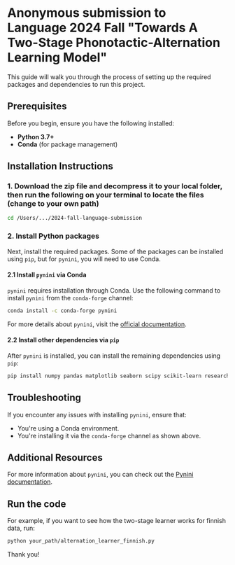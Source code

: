 # Anonymous submission to Language 2024 Fall "Towards A Two-Stage Phonotactic-Alternation Learning Model"


This guide will walk you through the process of setting up the required packages and dependencies to run this project.

## Prerequisites

Before you begin, ensure you have the following installed:
- **Python 3.7+**
- **Conda** (for package management)

## Installation Instructions

### 1. Download the zip file and decompress it to your local folder, then run the following on your terminal to locate the files (change to your own path)

```bash
cd /Users/.../2024-fall-language-submission
```


### 2. Install Python packages

Next, install the required packages. Some of the packages can be installed using `pip`, but for `pynini`, you will need to use Conda.

#### 2.1 Install `pynini` via Conda

`pynini` requires installation through Conda. Use the following command to install `pynini` from the `conda-forge` channel:

```bash
conda install -c conda-forge pynini
```

For more details about `pynini`, visit the [official documentation](https://www.openfst.org/twiki/bin/view/GRM/Pynini).

#### 2.2 Install other dependencies via `pip`

After `pynini` is installed, you can install the remaining dependencies using `pip`:

```bash
pip install numpy pandas matplotlib seaborn scipy scikit-learn researchpy statsmodels plotnine
```


## Troubleshooting

If you encounter any issues with installing `pynini`, ensure that:
- You're using a Conda environment.
- You're installing it via the `conda-forge` channel as shown above.

## Additional Resources

For more information about `pynini`, you can check out the [Pynini documentation](https://www.openfst.org/twiki/bin/view/GRM/Pynini).


## Run the code
For example, if you want to see how the two-stage learner works for finnish data, run:
```bash
python your_path/alternation_learner_finnish.py
```

Thank you!